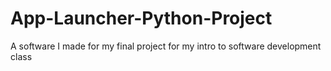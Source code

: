 # App-Launcher-Python-Project
A software I made for my final project for my intro to software development class
